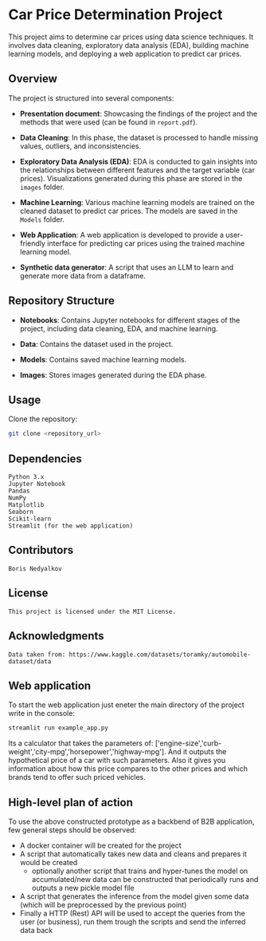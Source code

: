 # Car Price Determination Project

This project aims to determine car prices using data science techniques. It involves data cleaning, exploratory data analysis (EDA), building machine learning models, and deploying a web application to predict car prices.

## Overview

The project is structured into several components:

- **Presentation document**: Showcasing the findings of the project and the methods that were used (can be found in `report.pdf`).

- **Data Cleaning**: In this phase, the dataset is processed to handle missing values, outliers, and inconsistencies.

- **Exploratory Data Analysis (EDA)**: EDA is conducted to gain insights into the relationships between different features and the target variable (car prices). Visualizations generated during this phase are stored in the `images` folder.

- **Machine Learning**: Various machine learning models are trained on the cleaned dataset to predict car prices. The models are saved in the `Models` folder.

- **Web Application**: A web application is developed to provide a user-friendly interface for predicting car prices using the trained machine learning model.

- **Synthetic data generator**: A script that uses an LLM to learn and generate more data from a dataframe.

## Repository Structure

- **Notebooks**: Contains Jupyter notebooks for different stages of the project, including data cleaning, EDA, and machine learning.

- **Data**: Contains the dataset used in the project.

- **Models**: Contains saved machine learning models.

- **Images**: Stores images generated during the EDA phase.

## Usage

Clone the repository:

   ```bash
   git clone <repository_url>
  ```

## Dependencies

    Python 3.x
    Jupyter Notebook
    Pandas
    NumPy
    Matplotlib
    Seaborn
    Scikit-learn
    Streamlit (for the web application)

## Contributors

    Boris Nedyalkov

## License
  
    This project is licensed under the MIT License.
    
## Acknowledgments

    Data taken from: https://www.kaggle.com/datasets/toramky/automobile-dataset/data

## Web application

   To start the web application just eneter the main directory of the project write in the console:

   ```bash
   streamlit run example_app.py
  ```
Its a calculator that takes the parameters of: ['engine-size','curb-weight','city-mpg','horsepower','highway-mpg'].
And it outputs the hypothetical price of a car with such parameters. 
Also it gives you information about how this price compares to the other prices and which brands tend to offer such priced vehicles.

## High-level plan of action

To use the above constructed prototype as a backbend of B2B application, few general steps should be observed:

 * A docker container will be created for the project
 * A script that automatically takes new data and cleans and prepares it would be created
     * optionally another script that trains and hyper-tunes the model on accumulated/new data can be constructed that periodically runs and outputs a new pickle model file
 * A script that generates the inference from the model given some data (which will be preprocessed by the previous point)
 * Finally a HTTP (Rest) API will be used to accept the queries from the user (or business), run them trough the scripts and send the inferred data back
